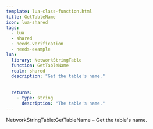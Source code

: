 ```yaml
---
template: lua-class-function.html
title: GetTableName
icon: lua-shared
tags:
  - lua
  - shared
  - needs-verification
  - needs-example
lua:
  library: NetworkStringTable
  function: GetTableName
  realm: shared
  description: "Get the table's name."
  
  
  returns:
    - type: string
      description: "The table's name."
---
```


<div class="lua__search__keywords">
NetworkStringTable:GetTableName &#x2013; Get the table's name.
</div>
